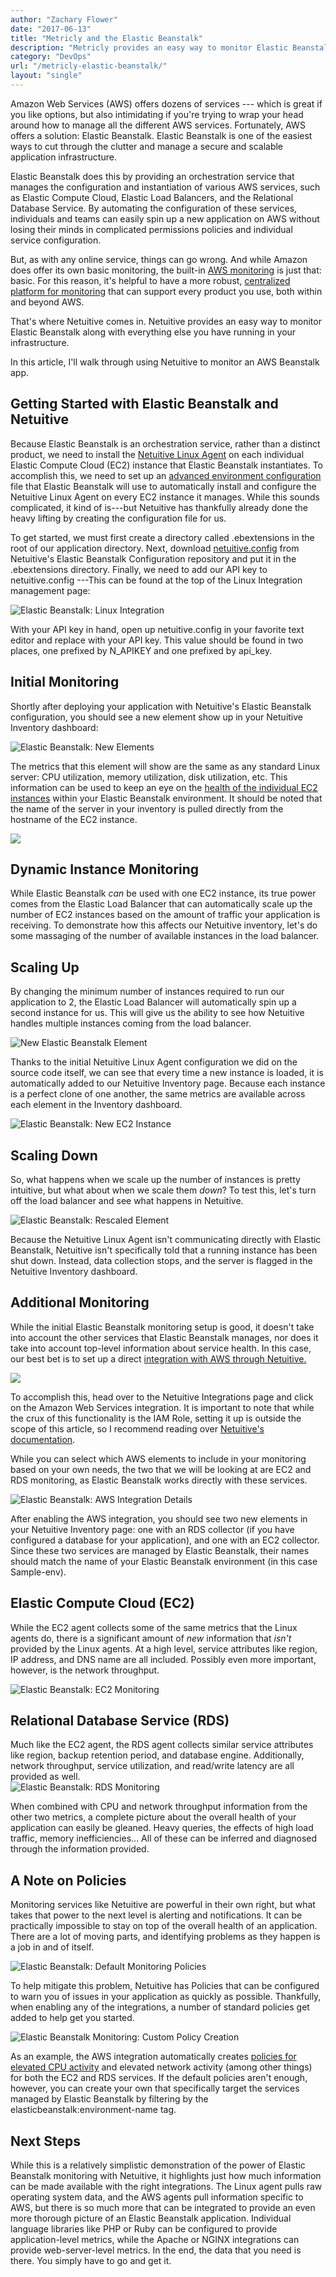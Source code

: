 ```yaml
---
author: "Zachary Flower"
date: "2017-06-13"
title: "Metricly and the Elastic Beanstalk"
description: "Metricly provides an easy way to monitor Elastic Beanstalk along with everything else you have running in your infrastructure. See how it works!"
category: "DevOps"
url: "/metricly-elastic-beanstalk/"
layout: "single"
---
```

Amazon Web Services (AWS) offers dozens of services --- which is great if you like options, but also intimidating if you're trying to wrap your head around how to manage all the different AWS services. Fortunately, AWS offers a solution: Elastic Beanstalk. Elastic Beanstalk is one of the easiest ways to cut through the clutter and manage a secure and scalable application infrastructure.

Elastic Beanstalk does this by providing an orchestration service that manages the configuration and instantiation of various AWS services, such as Elastic Compute Cloud, Elastic Load Balancers, and the Relational Database Service. By automating the configuration of these services, individuals and teams can easily spin up a new application on AWS without losing their minds in complicated permissions policies and individual service configuration.

But, as with any online service, things can go wrong. And while Amazon does offer its own basic monitoring, the built-in [AWS monitoring](https://www.metricly.com/aws-monitoring-best-practices-using-pre-configured-dashboards) is just that: basic. For this reason, it's helpful to have a more robust, [centralized platform for monitoring](https://www.metricly.com/product) that can support every product you use, both within and beyond AWS.

That's where Netuitive comes in. Netuitive provides an easy way to monitor Elastic Beanstalk along with everything else you have running in your infrastructure.

In this article, I'll walk through using Netuitive to monitor an AWS Beanstalk app.

Getting Started with Elastic Beanstalk and Netuitive
----------------------------------------------------

Because Elastic Beanstalk is an orchestration service, rather than a distinct product, we need to install the [Netuitive Linux Agent](https://help.netuitive.com/Content/Integrations/linux.htm?Highlight=linux) on each individual Elastic Compute Cloud (EC2) instance that Elastic Beanstalk instantiates. To accomplish this, we need to set up an [advanced environment configuration](https://docs.aws.amazon.com/elasticbeanstalk/latest/dg/ebextensions.html) file that Elastic Beanstalk will use to automatically install and configure the Netuitive Linux Agent on every EC2 instance it manages. While this sounds complicated, it kind of is---but Netuitive has thankfully already done the heavy lifting by creating the configuration file for us.

To get started, we must first create a directory called .ebextensions in the root of our application directory. Next, download [netuitive.config](https://github.com/Netuitive/netuitive-agent-elasticbeanstalk/blob/develop/.ebextensions/netuitive.config) from Netuitive's Elastic Beanstalk Configuration repository and put it in the .ebextensions directory. Finally, we need to add our API key to netuitive.config ---This can be found at the top of the Linux Integration management page:

![Elastic Beanstalk: Linux Integration](https://www.metricly.com/wp-content/uploads/2017/07/Linux-Integration.png)

With your API key in hand, open up netuitive.config in your favorite text editor and replace <datasource api key> with your API key. This value should be found in two places, one prefixed by N_APIKEY and one prefixed by api_key.

Initial Monitoring
------------------

Shortly after deploying your application with Netuitive's Elastic Beanstalk configuration, you should see a new element show up in your Netuitive Inventory dashboard:

![Elastic Beanstalk: New Elements](https://www.metricly.com/wp-content/uploads/2017/07/New-Elements-1024x236.png)

The metrics that this element will show are the same as any standard Linux server: CPU utilization, memory utilization, disk utilization, etc. This information can be used to keep an eye on the [health of the individual EC2 instances](https://www.metricly.com/view-manage-individual-aws-ec2-costs) within your Elastic Beanstalk environment. It should be noted that the name of the server in your inventory is pulled directly from the hostname of the EC2 instance.

![](https://www.metricly.com/wp-content/uploads/2017/07/Elastic-Beanstalk-EC2-Instances-1024x319.png)

Dynamic Instance Monitoring
---------------------------

While Elastic Beanstalk *can* be used with one EC2 instance, its true power comes from the Elastic Load Balancer that can automatically scale up the number of EC2 instances based on the amount of traffic your application is receiving. To demonstrate how this affects our Netuitive inventory, let's do some massaging of the number of available instances in the load balancer.

Scaling Up
----------

By changing the minimum number of instances required to run our application to 2, the Elastic Load Balancer will automatically spin up a second instance for us. This will give us the ability to see how Netuitive handles multiple instances coming from the load balancer.

![New Elastic Beanstalk Element](https://www.metricly.com/wp-content/uploads/2017/07/New-Elastic-Beanstalk-Element.png)

Thanks to the initial Netuitive Linux Agent configuration we did on the source code itself, we can see that every time a new instance is loaded, it is automatically added to our Netuitive Inventory page. Because each instance is a perfect clone of one another, the same metrics are available across each element in the Inventory dashboard.

![Elastic Beanstalk: New EC2 Instance](https://www.metricly.com/wp-content/uploads/2017/07/New-EC2-Instance-1024x381.png)

Scaling Down
------------

So, what happens when we scale up the number of instances is pretty intuitive, but what about when we scale them *down*? To test this, let's turn off the load balancer and see what happens in Netuitive.

![Elastic Beanstalk: Rescaled Element](https://www.metricly.com/wp-content/uploads/2017/07/Rescaled-Element.png)

Because the Netuitive Linux Agent isn't communicating directly with Elastic Beanstalk, Netuitive isn't specifically told that a running instance has been shut down. Instead, data collection stops, and the server is flagged in the Netuitive Inventory dashboard.

Additional Monitoring
---------------------

While the initial Elastic Beanstalk monitoring setup is good, it doesn't take into account the other services that Elastic Beanstalk manages, nor does it take into account top-level information about service health. In this case, our best bet is to set up a direct [integration with AWS through Netuitive.](https://help.netuitive.com/Content/Integrations/aws.htm)

![](https://www.metricly.com/wp-content/uploads/2017/07/AWS-Integration-Setup.png)

To accomplish this, head over to the Netuitive Integrations page and click on the Amazon Web Services integration. It is important to note that while the crux of this functionality is the IAM Role, setting it up is outside the scope of this article, so I recommend reading over [Netuitive's documentation](https://help.app.netuitive.com/Content/Integrations/aws.htm).

While you can select which AWS elements to include in your monitoring based on your own needs, the two that we will be looking at are EC2 and RDS monitoring, as Elastic Beanstalk works directly with these services.

![Elastic Beanstalk: AWS Integration Details](https://www.metricly.com/wp-content/uploads/2017/07/AWS-Integration-Details-1024x203.png)

After enabling the AWS integration, you should see two new elements in your Netuitive Inventory page: one with an RDS collector (if you have configured a database for your application), and one with an EC2 collector. Since these two services are managed by Elastic Beanstalk, their names should match the name of your Elastic Beanstalk environment (in this case Sample-env).

Elastic Compute Cloud (EC2)
---------------------------

While the EC2 agent collects some of the same metrics that the Linux agents do, there is a significant amount of *new* information that *isn't* provided by the Linux agents. At a high level, service attributes like region, IP address, and DNS name are all included. Possibly even more important, however, is the network throughput.

![Elastic Beanstalk: EC2 Monitoring](https://www.metricly.com/wp-content/uploads/2017/07/EC2-Monitoring-1024x510.png)

Relational Database Service (RDS)
---------------------------------

Much like the EC2 agent, the RDS agent collects similar service attributes like region, backup retention period, and database engine. Additionally, network throughput, service utilization, and read/write latency are all provided as well.\
![Elastic Beanstalk: RDS Monitoring](https://www.metricly.com/wp-content/uploads/2017/07/RDS-Monitoring-1024x324.png)

When combined with CPU and network throughput information from the other two metrics, a complete picture about the overall health of your application can easily be gleaned. Heavy queries, the effects of high load traffic, memory inefficiencies... All of these can be inferred and diagnosed through the information provided.

A Note on Policies
------------------

Monitoring services like Netuitive are powerful in their own right, but what takes that power to the next level is alerting and notifications. It can be practically impossible to stay on top of the overall health of an application. There are a lot of moving parts, and identifying problems as they happen is a job in and of itself.

![Elastic Beanstalk: Default Monitoring Policies](https://www.metricly.com/wp-content/uploads/2017/07/Default-Monitoring-Policies-1024x246.png)

To help mitigate this problem, Netuitive has Policies that can be configured to warn you of issues in your application as quickly as possible. Thankfully, when enabling any of the integrations, a number of standard policies get added to help get you started.

![Elastic Beanstalk Monitoring: Custom Policy Creation](https://www.metricly.com/wp-content/uploads/2017/07/Custom-Policy-Creation.png)

As an example, the AWS integration automatically creates [policies for elevated CPU activity](https://www.metricly.com/subtleties-ec2-cpu-utilization) and elevated network activity (among other things) for both the EC2 and RDS services. If the default policies aren't enough, however, you can create your own that specifically target the services managed by Elastic Beanstalk by filtering by the elasticbeanstalk:environment-name tag.

Next Steps
----------

While this is a relatively simplistic demonstration of the power of Elastic Beanstalk monitoring with Netuitive, it highlights just how much information can be made available with the right integrations. The Linux agent pulls raw operating system data, and the AWS agents pull information specific to AWS, but there is so much more that can be integrated to provide an even more thorough picture of an Elastic Beanstalk application. Individual language libraries like PHP or Ruby can be configured to provide application-level metrics, while the Apache or NGINX integrations can provide web-server-level metrics. In the end, the data that you need is there. You simply have to go and get it.
